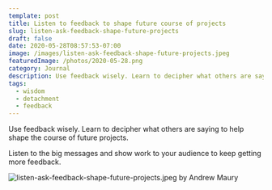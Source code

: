```yaml
---
template: post
title: Listen to feedback to shape future course of projects
slug: listen-ask-feedback-shape-future-projects
draft: false
date: 2020-05-28T08:57:53-07:00
image: /images/listen-ask-feedback-shape-future-projects.jpeg
featuredImage: /photos/2020-05-28.png
category: Journal
description: Use feedback wisely. Learn to decipher what others are saying to help shape the course of future projects.
tags:
  - wisdom
  - detachment
  - feedback
---
```

Use feedback wisely. Learn to decipher what others are saying to help shape the course of future projects.

Listen to the big messages and show work to your audience to keep getting more feedback.

![listen-ask-feedback-shape-future-projects.jpeg by Andrew Maury](/images/listen-ask-feedback-shape-future-projects.jpeg)
